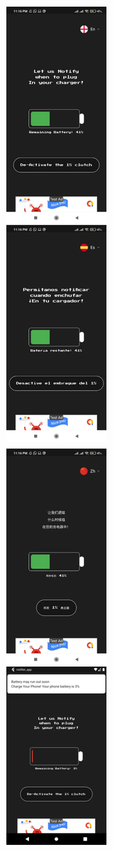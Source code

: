 
<img src="images/3.jpeg" width=265, height:265>  &nbsp;   &nbsp;  <img src="images/2.jpeg" width=265, height:265> 

<img src="images/1.jpeg" width=265, height:265>  &nbsp;  &nbsp;  <img src="images/4.png" width=265, height:265> 
